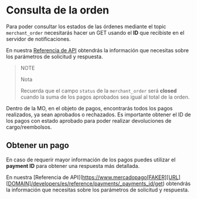 # Consulta de la orden

Para poder consultar los estados de las órdenes mediante el topic `merchant_order` necesitarás hacer un GET usando el **ID** que recibiste en el servidor de notificaciones.

En nuestra [Referencia de API](https://www.mercadopago[FAKER][URL][DOMAIN]/developers/es/reference/merchant_orders/_merchant_orders_id/get) obtendrás la información que necesitas sobre los parámetros de solicitud y respuesta.

> NOTE
>
> Nota
>
> Recuerda que el campo `status` de la `merchant_order` será **closed** cuando la suma de los pagos aprobados sea igual al total de la orden.

Dentro de la MO, en el objeto de pagos, encontrarás todos los pagos realizados, ya sean aprobados o rechazados. Es importante obtener el ID de los pagos con estado aprobado para poder realizar devoluciones de cargo/reembolsos.

## Obtener un pago

En caso de requerir mayor información de los pagos puedes utilizar el **payment ID** para obtener una respuesta más detallada.

En nuestra [Referencia de API[(https://www.mercadopago[FAKER][URL][DOMAIN]/developers/es/reference/payments/_payments_id/get) obtendrás la información que necesitas sobre los parámetros de solicitud y respuesta.
